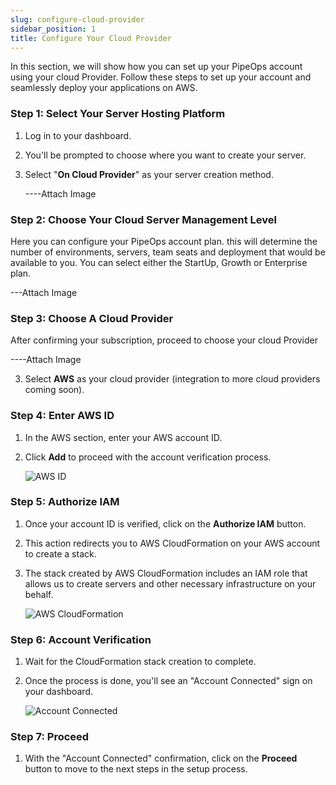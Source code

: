 ```yaml
---
slug: configure-cloud-provider
sidebar_position: 1
title: Configure Your Cloud Provider
---
```


In this section, we will show how you can set up your PipeOps account using your cloud Provider. Follow these steps to set up your account and seamlessly deploy your applications on AWS.

### Step 1: Select Your Server Hosting Platform

1. Log in to your dashboard.
2. You'll be prompted to choose where you want to create your server.
3. Select "**On Cloud Provider**" as your server creation method.

   ----Attach Image

### Step 2: Choose Your Cloud Server Management Level

Here you can configure your PipeOps account plan. this will determine the number of environments, servers, team seats and deployment that would be available to you. You can select either the StartUp, Growth or Enterprise plan.

---Attach Image

### Step 3: Choose A Cloud Provider

After confirming your subscription, proceed to choose your cloud Provider

   ----Attach Image

3. Select **AWS** as your cloud provider (integration to more cloud providers coming soon).

### Step 4: Enter AWS ID

1. In the AWS section, enter your AWS account ID.
2. Click **Add** to proceed with the account verification process.

   ![AWS ID](https://pub-30c11acc143348fcae20835653c5514d.r2.dev//20/29/connect_AWSID_3ad56c1473.png)

### Step 5: Authorize IAM

1. Once your account ID is verified, click on the **Authorize IAM** button.
2. This action redirects you to AWS CloudFormation on your AWS account to create a stack.
3. The stack created by AWS CloudFormation includes an IAM role that allows us to create servers and other necessary infrastructure on your behalf.

   ![AWS CloudFormation](https://pub-30c11acc143348fcae20835653c5514d.r2.dev//20/29/stack_Created_78b52004e0.png)

### Step 6: Account Verification

1. Wait for the CloudFormation stack creation to complete.
2. Once the process is done, you'll see an "Account Connected" sign on your dashboard.

   ![Account Connected](https://pub-30c11acc143348fcae20835653c5514d.r2.dev//20/29/aws_Connected_c23029cc2c.png)

### Step 7: Proceed

1. With the "Account Connected" confirmation, click on the **Proceed** button to move to the next steps in the setup process.
